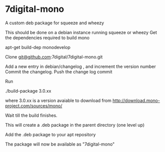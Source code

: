 7digital-mono
=============

A custom deb package for squeeze and wheezy

This should be done on a debian instance running squeeze or wheezy
Get the dependencies required to build mono

 apt-get build-dep monodevelop

Clone
 git@github.com:7digital/7digital-mono.git

Add a new entry in debian/changelog , and increment the version number Commit the changelog. Push the change log commit

Run
 
 ./build-package 3.0.xx  

where 3.0.xx is a version avaiable to download from http://download.mono-project.com/sources/mono/

Wait till the build finishes.

This will create a .deb package in the parent directory (one level up)

Add the .deb package to your apt repository

The package will now be available as "7digital-mono"
